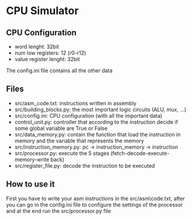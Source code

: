 # CPU Simulator

## CPU Configuration
- word lenght: 32bit
- num low registers: 12 (r0-r12)
- value register lenght: 32bit

The config.ini file contains all the other data

## Files
- src/asm_code.txt: instructions written in assembly
- src/building_blocks.py: the most important logic circuits (ALU, mux, ...)
- src/config.ini: CPU configuration (with all the important data)
- control_unit.py: controller that according to the instruction decide if some global variable are True or False
- src/data_memory.py: contain the function that load the instruction in memory and the variable that represents the memory
- src/instruction_memory.py: pc -> instruction_memory -> instruction 
- src/processor.py: execute the 5 stages (fetch-decode-execute-memory-write back)
- src/register_file.py: decode the instruction to be executed

## How to use it
First you have to write your asm instructions in the src/asm\code.txt, after you can go in the config.ini file
to configure the settings of the processor and at the end run the src/processor.py file

